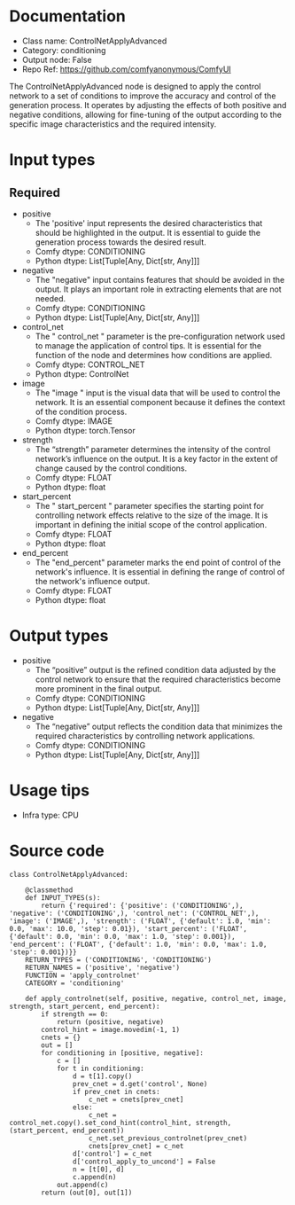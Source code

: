 # Documentation
- Class name: ControlNetApplyAdvanced
- Category: conditioning
- Output node: False
- Repo Ref: https://github.com/comfyanonymous/ComfyUI

The ControlNetApplyAdvanced node is designed to apply the control network to a set of conditions to improve the accuracy and control of the generation process. It operates by adjusting the effects of both positive and negative conditions, allowing for fine-tuning of the output according to the specific image characteristics and the required intensity.

# Input types
## Required
- positive
    - The 'positive' input represents the desired characteristics that should be highlighted in the output. It is essential to guide the generation process towards the desired result.
    - Comfy dtype: CONDITIONING
    - Python dtype: List[Tuple[Any, Dict[str, Any]]]
- negative
    - The "negative" input contains features that should be avoided in the output. It plays an important role in extracting elements that are not needed.
    - Comfy dtype: CONDITIONING
    - Python dtype: List[Tuple[Any, Dict[str, Any]]]
- control_net
    - The " control_net " parameter is the pre-configuration network used to manage the application of control tips. It is essential for the function of the node and determines how conditions are applied.
    - Comfy dtype: CONTROL_NET
    - Python dtype: ControlNet
- image
    - The "image " input is the visual data that will be used to control the network. It is an essential component because it defines the context of the condition process.
    - Comfy dtype: IMAGE
    - Python dtype: torch.Tensor
- strength
    - The “strength” parameter determines the intensity of the control network’s influence on the output. It is a key factor in the extent of change caused by the control conditions.
    - Comfy dtype: FLOAT
    - Python dtype: float
- start_percent
    - The " start_percent " parameter specifies the starting point for controlling network effects relative to the size of the image. It is important in defining the initial scope of the control application.
    - Comfy dtype: FLOAT
    - Python dtype: float
- end_percent
    - The "end_percent" parameter marks the end point of control of the network's influence. It is essential in defining the range of control of the network's influence output.
    - Comfy dtype: FLOAT
    - Python dtype: float

# Output types
- positive
    - The “positive” output is the refined condition data adjusted by the control network to ensure that the required characteristics become more prominent in the final output.
    - Comfy dtype: CONDITIONING
    - Python dtype: List[Tuple[Any, Dict[str, Any]]]
- negative
    - The “negative” output reflects the condition data that minimizes the required characteristics by controlling network applications.
    - Comfy dtype: CONDITIONING
    - Python dtype: List[Tuple[Any, Dict[str, Any]]]

# Usage tips
- Infra type: CPU

# Source code
```
class ControlNetApplyAdvanced:

    @classmethod
    def INPUT_TYPES(s):
        return {'required': {'positive': ('CONDITIONING',), 'negative': ('CONDITIONING',), 'control_net': ('CONTROL_NET',), 'image': ('IMAGE',), 'strength': ('FLOAT', {'default': 1.0, 'min': 0.0, 'max': 10.0, 'step': 0.01}), 'start_percent': ('FLOAT', {'default': 0.0, 'min': 0.0, 'max': 1.0, 'step': 0.001}), 'end_percent': ('FLOAT', {'default': 1.0, 'min': 0.0, 'max': 1.0, 'step': 0.001})}}
    RETURN_TYPES = ('CONDITIONING', 'CONDITIONING')
    RETURN_NAMES = ('positive', 'negative')
    FUNCTION = 'apply_controlnet'
    CATEGORY = 'conditioning'

    def apply_controlnet(self, positive, negative, control_net, image, strength, start_percent, end_percent):
        if strength == 0:
            return (positive, negative)
        control_hint = image.movedim(-1, 1)
        cnets = {}
        out = []
        for conditioning in [positive, negative]:
            c = []
            for t in conditioning:
                d = t[1].copy()
                prev_cnet = d.get('control', None)
                if prev_cnet in cnets:
                    c_net = cnets[prev_cnet]
                else:
                    c_net = control_net.copy().set_cond_hint(control_hint, strength, (start_percent, end_percent))
                    c_net.set_previous_controlnet(prev_cnet)
                    cnets[prev_cnet] = c_net
                d['control'] = c_net
                d['control_apply_to_uncond'] = False
                n = [t[0], d]
                c.append(n)
            out.append(c)
        return (out[0], out[1])
```